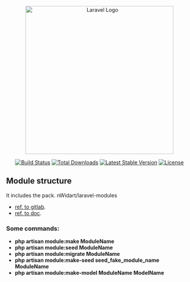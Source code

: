 <p align="center"><a href="https://laravel.com" target="_blank"><img src="https://raw.githubusercontent.com/laravel/art/master/logo-lockup/5%20SVG/2%20CMYK/1%20Full%20Color/laravel-logolockup-cmyk-red.svg" width="400" alt="Laravel Logo"></a></p>

<p align="center">
<a href="https://github.com/laravel/framework/actions"><img src="https://github.com/laravel/framework/workflows/tests/badge.svg" alt="Build Status"></a>
<a href="https://packagist.org/packages/laravel/framework"><img src="https://img.shields.io/packagist/dt/laravel/framework" alt="Total Downloads"></a>
<a href="https://packagist.org/packages/laravel/framework"><img src="https://img.shields.io/packagist/v/laravel/framework" alt="Latest Stable Version"></a>
<a href="https://packagist.org/packages/laravel/framework"><img src="https://img.shields.io/packagist/l/laravel/framework" alt="License"></a>
</p>

## Module structure

It includes the pack. nWidart/laravel-modules

- [ref. to gitlab](https://github.com/nWidart/laravel-modules).
- [ref. to doc](https://nwidart.com/laravel-modules/v6/advanced-tools/artisan-commands).


### Some commands:

- **php artisan module:make ModuleName**
- **php artisan module:seed ModuleName**
- **php artisan module:migrate ModuleName**
- **php artisan module:make-seed seed_fake_module_name ModuleName**
- **php artisan module:make-model ModuleName ModelName**
